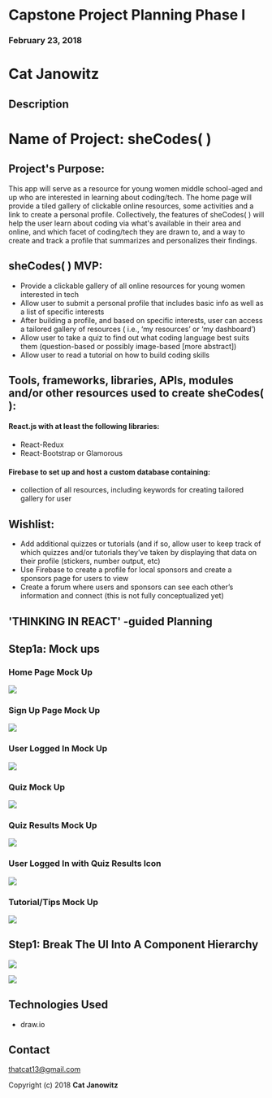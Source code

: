 # Capstone Project Planning Phase I

### February 23, 2018

# Cat Janowitz

##  Description

# Name of Project: sheCodes( )

## Project's Purpose:

This app will serve as a resource for young women middle school-aged and up who are interested in learning about coding/tech. The home page will provide a tiled gallery of clickable online resources, some activities and a link to create a personal profile.  Collectively, the features of sheCodes( ) will help the user learn about coding via what's available in their area and online, and which facet of coding/tech they are drawn to, and a way to create and track a profile that summarizes and personalizes their findings.

## sheCodes( ) MVP:
*	Provide a clickable gallery of all online resources for young women interested in tech
*	Allow user to submit a personal profile that includes basic info as well as a list of specific interests
*	After building a profile, and based on specific interests, user can access a tailored gallery of resources ( i.e., ‘my resources’ or ‘my dashboard’)
*	Allow user to take a quiz to find out what coding language best suits them (question-based or possibly image-based [more abstract])
*	Allow user to read a tutorial on how to build coding skills

## Tools, frameworks, libraries, APIs, modules and/or other resources used to create sheCodes( ):
####	React.js with at least the following libraries:
*	React-Redux
*	React-Bootstrap or Glamorous

####	Firebase to set up and host a custom database containing:
* collection of all resources, including keywords for creating tailored gallery for user

## Wishlist:
*	Add additional quizzes or tutorials (and if so, allow user to keep track of which quizzes and/or tutorials they’ve taken by displaying that data on their profile (stickers, number output, etc)
*	Use Firebase to create a profile for local sponsors and create a sponsors page for users to view
*	Create a forum where users and sponsors can see each other’s information and connect (this is not fully conceptualized yet)

## 'THINKING IN REACT' -guided Planning
## Step1a: Mock ups

### Home Page Mock Up
![](sheCodesMockUp1.jpg)

### Sign Up Page Mock Up
![](sheCodesMockUp3.jpg)

### User Logged In Mock Up
![](sheCodesMockUp2.jpg)

### Quiz Mock Up
![](sheCodesMockUp4.jpg)

### Quiz Results Mock Up
![](sheCodesMockUp5.jpg)

### User Logged In with Quiz Results Icon
![](sheCodesMockUp6.jpg)

### Tutorial/Tips Mock Up
![](sheCodesMockUp7.jpg)

## Step1: Break The UI Into A Component Hierarchy

![](ComponentTree_MVP.jpg)

![](ComponentTree_PhaseII.jpg)

## Technologies Used
* draw.io

## Contact
thatcat13@gmail.com

Copyright (c) 2018 **Cat Janowitz**
